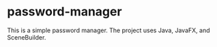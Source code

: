 # password-manager
This is a simple password manager. The project uses Java, JavaFX, and SceneBuilder.
